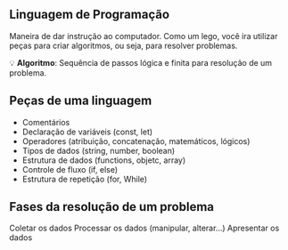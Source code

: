 ## Linguagem de Programação

Maneira de dar instrução ao computador.
Como um lego, você ira utilizar peças para criar algoritmos, ou seja, para resolver problemas.

💡 **Algoritmo**:  Sequência de passos lógica e finita para resolução de um problema.

## Peças de uma linguagem

- Comentários
- Declaração de variáveis (const, let)
- Operadores (atribuição, concatenação, matemáticos, lógicos)
- Tipos de dados (string, number, boolean)
- Estrutura de dados (functions, objetc, array)
- Controle de fluxo (if, else)
- Estrutura de repetição (for, While)

## Fases da resolução de um problema

Coletar os dados
Processar os dados (manipular, alterar...)
Apresentar os dados